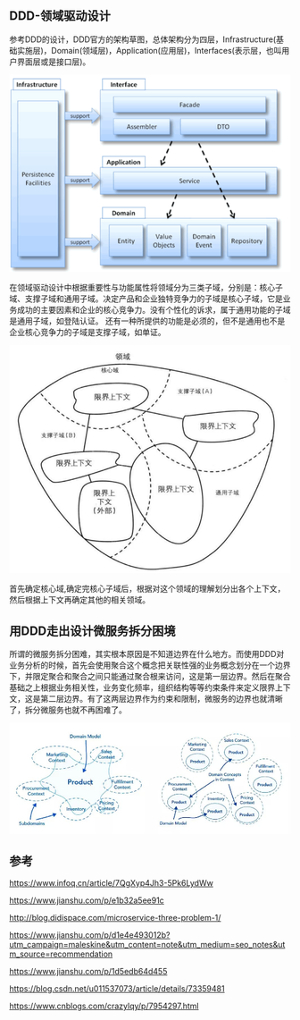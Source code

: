 ## DDD-领域驱动设计

参考DDD的设计，DDD官方的架构草图，总体架构分为四层，Infrastructure(基础实施层)，Domain(领域层)，Application(应用层)，Interfaces(表示层，也叫用户界面层或是接口层)。

 ![s](
  ./img/DDD.png)

在领域驱动设计中根据重要性与功能属性将领域分为三类子域，分别是：核心子域、支撑子域和通用子域。决定产品和企业独特竞争力的子域是核心子域，它是业务成功的主要因素和企业的核心竞争力。没有个性化的诉求，属于通用功能的子域是通用子域，如登陆认证。 还有一种所提供的功能是必须的，但不是通用也不是企业核心竞争力的子域是支撑子域，如单证。

 ![s](
  ./img/ddd-a.jpeg)




首先确定核心域,确定完核心子域后，根据对这个领域的理解划分出各个上下文，然后根据上下文再确定其他的相关领域。


## 用DDD走出设计微服务拆分困境


所谓的微服务拆分困难，其实根本原因是不知道边界在什么地方。而使用DDD对业务分析的时候，首先会使用聚合这个概念把关联性强的业务概念划分在一个边界下，并限定聚合和聚合之间只能通过聚合根来访问，这是第一层边界。然后在聚合基础之上根据业务相关性，业务变化频率，组织结构等等约束条件来定义限界上下文，这是第二层边界。有了这两层边界作为约束和限制，微服务的边界也就清晰了，拆分微服务也就不再困难了。

 ![s](
  ./img/ddd-b.jpg)

 ## 参考 

https://www.infoq.cn/article/7QgXyp4Jh3-5Pk6LydWw


https://www.jianshu.com/p/e1b32a5ee91c


http://blog.didispace.com/microservice-three-problem-1/


https://www.jianshu.com/p/d1e4e493012b?utm_campaign=maleskine&utm_content=note&utm_medium=seo_notes&utm_source=recommendation


https://www.jianshu.com/p/1d5edb64d455


https://blog.csdn.net/u011537073/article/details/73359481


https://www.cnblogs.com/crazylqy/p/7954297.html
